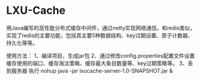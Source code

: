 # LXU-Cache
用Java编写的高性能分布式缓存中间件，通过netty实现网络通信。和redis类似，实现了redis的主要功能，包括其主要5种数据结构、key过期设置、原子计数器、持久化等等。


使用方法：
1、编译项目，生成jar包
2、通过修改config.properties配置文件设置缓存使用的端口、缓存淘汰策略、缓存最大条目数量等、key过期策略等。
3、丢到服务器 执行 nohup java -jar lxucache-server-1.0-SNAPSHOT.jar &
